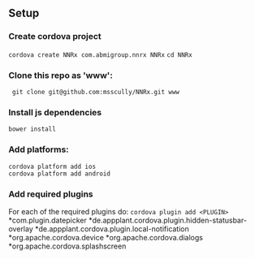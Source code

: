 ## Setup
### Create cordova project
```cordova create NNRx com.abmigroup.nnrx NNRx```
```cd NNRx```

### Clone this repo as 'www':
``` git clone git@github.com:msscully/NNRx.git www```

### Install js dependencies
``` bower install ```

### Add platforms:
```
cordova platform add ios
cordova platform add android
```

### Add required plugins
For each of the required plugins do:
```cordova plugin add <PLUGIN>```
*com.plugin.datepicker
*de.appplant.cordova.plugin.hidden-statusbar-overlay
*de.appplant.cordova.plugin.local-notification
*org.apache.cordova.device
*org.apache.cordova.dialogs
*org.apache.cordova.splashscreen
